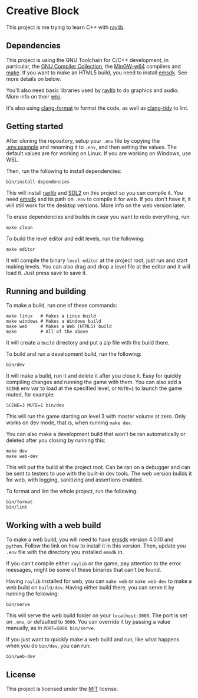 # Creative Block

This project is me trying to learn C++ with [raylib](https://github.com/raysan5/raylib).

## Dependencies

This project is using the GNU Toolchain for C/C++ development, in particular, the [GNU Compiler Collection](https://www.gnu.org/software/gcc), the [MinGW-w64](https://www.mingw-w64.org/) compilers and [make](https://www.gnu.org/software/make). If you want to make an HTML5 build, you need to install [emsdk](https://emscripten.org/docs/getting_started/downloads.html). See more details on below.

You'll also need basic libraries used by [raylib](https://github.com/raysan5/raylib) to do graphics and audio. More info on their [wiki](https://github.com/raysan5/raylib/wiki/Working-on-GNU-Linux).

It's also using [clang-format](https://clang.llvm.org/docs/ClangFormat.html) to format the code, as well as [clang-tidy](https://clang.llvm.org/extra/clang-tidy/) to lint.

## Getting started

After cloning the repository, setup your `.env` file by copying the [.env.example](.env.example) and renaming it to `.env`, and then setting the values. The default values are for working on Linux. If you are working on Windows, use WSL.

Then, run the following to install dependencies:

```console
bin/install-dependencies
```

This will install [raylib](https://github.com/raysan5/raylib) and [SDL2](https://wiki.libsdl.org/SDL2/FrontPage) on this project so you can compile it. You need [emsdk](https://emscripten.org/docs/getting_started/downloads.html) and its path on `.env` to compile it for web. If you don't have it, it will still work for the desktop versions. More info on the web version later.

To erase dependencies and builds in case you want to redo everything, run:

```console
make clean
```

To build the level editor and edit levels, run the following:

```console
make editor
```

It will compile the binary `level-editor` at the project root, just run and start making levels. You can also drag and drop a level file at the editor and it will load it. Just press save to save it.

## Running and building

To make a build, run one of these commands:

```console
make linux   # Makes a Linux build
make windows # Makes a Windows build
make web     # Makes a Web (HTML5) build
make         # All of the above
```

It will create a `build` directory and put a zip file with the build there.

To build and run a development build, run the following:

```console
bin/dev
```

It will make a build, run it and delete it after you close it. Easy for quickly compiling changes and running the game with them. You can also add a `SCENE` env var to load at the specified level, or `MUTE=1` to launch the game muted, for example:

```console
SCENE=3 MUTE=1 bin/dev
```

This will run the game starting on level 3 with master volume at zero. Only works on dev mode, that is, when running `make dev`.

You can also make a development build that won't be ran automatically or deleted after you closing by running this:

```console
make dev
make web-dev
```

This will put the build at the project root. Can be ran on a debugger and can be sent to testers to use with the built-in dev tools. The web version builds it for web, with logging, sanitizing and assertions enabled.

To format and lint the whole project, run the following:

```console
bin/format
bin/lint
```

## Working with a web build

To make a web build, you will need to have [emsdk](https://emscripten.org/docs/getting_started/downloads.html) version 4.0.10 and `python`. Follow the link on how to install it in this version. Then, update you `.env` file with the directory you installed `emsdk` in.

If you can't compile either `raylib` or the game, pay attention to the error messages, might be some of these binaries that can't be found.

Having `raylib` installed for web, you can `make web` or `make web-dev` to make a web build on `build/dev`. Having either build there, you can serve it by running the following:

```console
bin/serve
```

This will serve the web build folder on your `localhost:3000`. The port is set on `.env`, or defaulted to `3000`. You can override it by passing a value manually, as in `PORT=5000 bin/serve`.

If you just want to quickly make a web build and run, like what happens when you do `bin/dev`, you can run:

```console
bin/web-dev
```

## License

This project is licensed under the [MIT](https://opensource.org/license/mit/) license.
